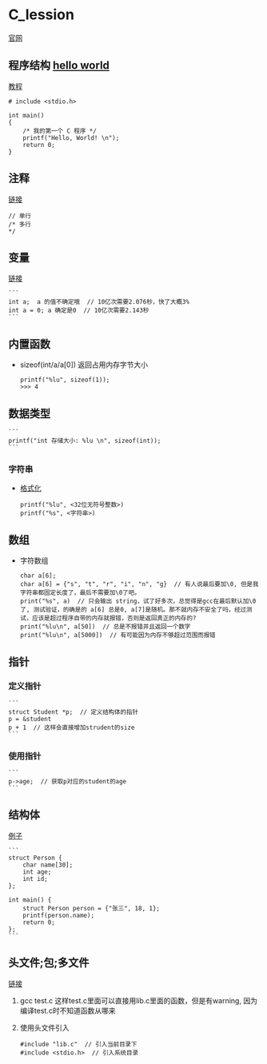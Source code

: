 # C_lession
[官网](https://www.runoob.com/cprogramming/c-tutorial.html)

## 程序结构 [hello world](./hello_world.c)
[教程](https://www.runoob.com/cprogramming/c-program-structure.html)

    # include <stdio.h>

    int main()
    {
        /* 我的第一个 C 程序 */
        printf("Hello, World! \n");
        return 0;
    }

## 注释
[链接](https://www.runoob.com/cprogramming/c-basic-syntax.html)

    // 单行
    /* 多行
    */

## 变量
[链接](https://www.runoob.com/cprogramming/c-variables.html)

    ```
    int a;  a 的值不确定哦  // 10亿次需要2.076秒，快了大概3%
    int a = 0; a 确定是0  // 10亿次需要2.143秒 
    ```

## 内置函数
* sizeof(int/a/a[0])
返回占用内存字节大小

    ```
    printf("%lu", sizeof(1));
    >>> 4
    ```

## 数据类型

    ```
    printf("int 存储大小: %lu \n", sizeof(int));
    ```


### 字符串
* [格式化](https://www.runoob.com/cprogramming/c-function-printf.html)

    ```
    printf("%lu", <32位无符号整数>)
    printf("%s", <字符串>)
    ```


## 数组
* 字符数组

    ```
    char a[6];
    char a[6] = {"s", "t", "r", "i", "n", "g}  // 有人说最后要加\0, 但是我字符串都固定长度了，最后不需要加\0了吧。
    print("%s", a)  // 只会输出 string，试了好多次，总觉得是gcc在最后默认加\0了, 测试验证，的确是的 a[6] 总是0, a[7]是随机。那不就内存不安全了吗，经过测试，应该是超过程序自带的内存就报错，否则是返回真正的内存的?
    print("%lu\n", a[50])  // 总是不报错并且返回一个数字
    print("%lu\n", a[5000])  // 有可能因为内存不够超过范围而报错
    ```


## 指针
### 定义指针

    ```
    struct Student *p;  // 定义结构体的指针
    p = &student
    p + 1  // 这样会直接增加strudent的size
    ```

### 使用指针

    ```
    p->age;  // 获取p对应的student的age
    ```


## 结构体
[例子](./pointer_struct.c)

    ```
    struct Person {
        char name[30];
        int age;
        int id;
    };

    int main() {
        struct Person person = {"张三", 18, 1};
        printf(person.name);
        return 0;
    };
    ```

## 头文件;包;多文件
[链接](https://www.runoob.com/cprogramming/c-header-files.html)
1. gcc test.c
这样test.c里面可以直接用lib.c里面的函数，但是有warning, 因为编译test.c时不知道函数从哪来

2. 使用头文件引入
    ```
    #include "lib.c"  // 引入当前目录下
    #include <stdio.h>  // 引入系统目录
    ```
